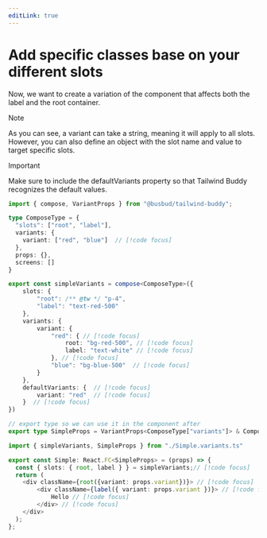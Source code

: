 ```yaml
---
editLink: true
---
```


# Add specific classes base on your different slots

Now, we want to create a variation of the component that affects both the label and the root container.

> [!NOTE]
> As you can see, a variant can take a string, meaning it will apply to all slots. However, you can also define an object with the slot name and value to target specific slots.


> [!IMPORTANT]
> Make sure to include the defaultVariants property so that Tailwind Buddy recognizes the default values.


```ts [Simple.variants.ts].{7,19-24,26-28}
import { compose, VariantProps } from "@busbud/tailwind-buddy";

type ComposeType = {
  "slots": ["root", "label"],
  variants: {
    variant: ["red", "blue"]  // [!code focus]
  },
  props: {},
  screens: []
}

export const simpleVariants = compose<ComposeType>({
    slots: {
        "root": /** @tw */ "p-4",
        "label": "text-red-500"
    },
    variants: {
        variant: {
            "red": { // [!code focus]
                root: "bg-red-500", // [!code focus]
                label: "text-white" // [!code focus]
            }, // [!code focus]
            "blue": "bg-blue-500"  // [!code focus]
        }
    },
    defaultVariants: {  // [!code focus]
        variant: "red"  // [!code focus]
    }  // [!code focus]
})

// export type so we can use it in the component after
export type SimpleProps = VariantProps<ComposeType["variants"]> & ComposeType["props"];

```

```ts [Simple.tsx] .{4,6-11}
import { simpleVariants, SimpleProps } from "./Simple.variants.ts"

export const Simple: React.FC<SimpleProps> = (props) => {
  const { slots: { root, label } } = simpleVariants;// [!code focus]
  return (
    <div className={root({variant: props.variant})}> // [!code focus]
        <div className={label({ variant: props.variant })}> // [!code focus]
            Hello // [!code focus]
        </div> // [!code focus]
    </div>
  );
};
```
